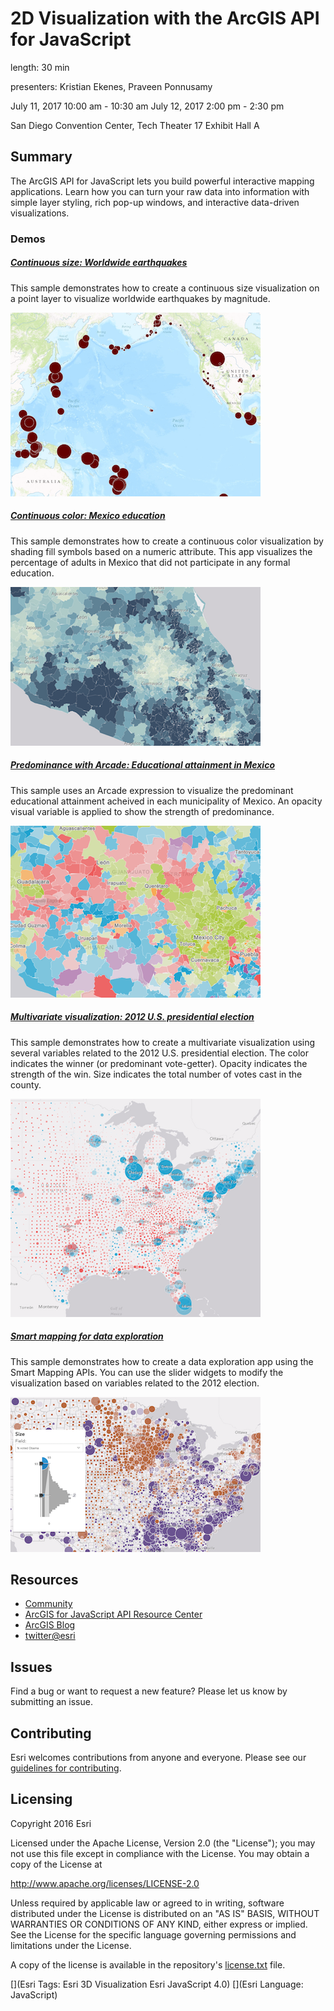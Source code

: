 # 2D Visualization with the ArcGIS API for JavaScript

length: 30 min

presenters: Kristian Ekenes, Praveen Ponnusamy

July 11, 2017 10:00 am - 10:30 am
July 12, 2017 2:00 pm - 2:30 pm

San Diego Convention Center, Tech Theater 17 Exhibit Hall A

## Summary

The ArcGIS API for JavaScript lets you build powerful interactive mapping applications. Learn how you can turn your raw data into information with simple layer styling, rich pop-up windows, and interactive data-driven visualizations.

### Demos

##### [Continuous size: Worldwide earthquakes](http://ekenes.github.io/conferences/uc-2017/2d-viz/samples/earthquakes/)

This sample demonstrates how to create a continuous size visualization on a point layer to visualize worldwide earthquakes by magnitude.

[![quakes](images/quakes.png)](http://ekenes.github.io/conferences/uc-2017/2d-viz/samples/earthquakes/)

##### [Continuous color: Mexico education](http://ekenes.github.io/conferences/uc-2017/2d-viz/samples/mexico-education/)

This sample demonstrates how to create a continuous color visualization by shading fill symbols based on a numeric attribute. This app visualizes the percentage of adults in Mexico that did not participate in any formal education.

[![color](images/color.png)](http://ekenes.github.io/conferences/uc-2017/2d-viz/samples/mexico-education/)

##### [Predominance with Arcade: Educational attainment in Mexico](http://ekenes.github.io/conferences/uc-2017/2d-viz/samples/mexico-education-predominance/)

This sample uses an Arcade expression to visualize the predominant educational attainment acheived in each municipality of Mexico. An opacity visual variable is applied to show the strength of predominance.

[![mexico-education-predominance](images/mexico-education-predominance.png)](http://ekenes.github.io/conferences/uc-2017/2d-viz/samples/mexico-education-predominance/)

##### [Multivariate visualization: 2012 U.S. presidential election](http://ekenes.github.io/conferences/uc-2017/2d-viz/samples/multivariate-election/)

This sample demonstrates how to create a multivariate visualization using several variables related to the 2012 U.S. presidential election. The color indicates the winner (or predominant vote-getter). Opacity indicates the strength of the win. Size indicates the total number of votes cast in the county.

[![multivariate](images/multivariate.png)](http://ekenes.github.io/conferences/uc-2017/2d-viz/samples/multivariate-election/)

##### [Smart mapping for data exploration](http://ekenes.github.io/conferences/uc-2017/2d-viz/samples/smart-mapping/)

This sample demonstrates how to create a data exploration app using the Smart Mapping APIs. You can use the slider widgets to modify the visualization based on variables related to the 2012 election.

[![smart-mapping](images/smart-mapping.png)](http://ekenes.github.io/conferences/uc-2017/2d-viz/samples/smart-mapping/)

## Resources

* [Community](https://developers.arcgis.com/en/javascript/jshelp/community.html)
* [ArcGIS for JavaScript API Resource Center](http://help.arcgis.com/en/webapi/javascript/arcgis/index.html)
* [ArcGIS Blog](http://blogs.esri.com/esri/arcgis/)
* [twitter@esri](http://twitter.com/esri)

## Issues

Find a bug or want to request a new feature?  Please let us know by submitting an issue.

## Contributing

Esri welcomes contributions from anyone and everyone. Please see our [guidelines for contributing](https://github.com/esri/contributing).

## Licensing
Copyright 2016 Esri

Licensed under the Apache License, Version 2.0 (the "License");
you may not use this file except in compliance with the License.
You may obtain a copy of the License at

   http://www.apache.org/licenses/LICENSE-2.0

Unless required by applicable law or agreed to in writing, software
distributed under the License is distributed on an "AS IS" BASIS,
WITHOUT WARRANTIES OR CONDITIONS OF ANY KIND, either express or implied.
See the License for the specific language governing permissions and
limitations under the License.

A copy of the license is available in the repository's [license.txt](license.txt) file.

[](Esri Tags: Esri 3D Visualization Esri JavaScript 4.0)
[](Esri Language: JavaScript)
